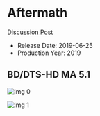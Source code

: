 # Aftermath

[Discussion Post](https://www.avsforum.com/threads/bass-eq-for-filtered-movies.2995212/post-58247790)

* Release Date: 2019-06-25
* Production Year: 2019

## BD/DTS-HD MA 5.1

![img 0](https://i.imgur.com/q0uxtTQ.jpg)

![img 1](https://i.imgur.com/cNwGiTe.png)

